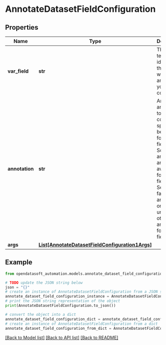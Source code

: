 # AnnotateDatasetFieldConfiguration


## Properties

Name | Type | Description | Notes
------------ | ------------- | ------------- | -------------
**var_field** | **str** | The technical identifier of the field whose annotation you want to configure | 
**annotation** | **str** | Annotations are a mean to configure special behavior for the fields.  Some annotations are only available for certain field types. Setting the facet annotation on a field unlocks other annotations for the field. | Annotation name     | Field type                                   | Description                                                                                                                                                                                     | |---------------------|----------------------------------------------|-------------------------------------------------------------------------------------------------------------------------------------------------------------------------------------------------| | id                  | all field types                              | Whether this field should constitute one of the keys of the records unique IDs. If no field has this annotation, all fields contribute to the creation of the records unique ID.                | | facet               | &#x60;date&#x60;, &#x60;datetime&#x60;, &#x60;int&#x60;, &#x60;decimal&#x60;, &#x60;text&#x60; | Whether the field can serve as a filter                                                                                                                                                         | | facetsort           | all field types, facet only                  | How to sort the facets. Possible arguments are &#x60;count&#x60; and &#x60;-count&#x60; for all field types, &#x60;alphanum&#x60; and &#x60;-alphanum&#x60; for &#x60;date&#x60;, &#x60;datetime&#x60; and &#x60;text&#x60;, &#x60;num&#x60; and &#x60;-num&#x60; for &#x60;decimal&#x60; and &#x60;int&#x60; | | disjunctive         | &#x60;decimal&#x60;, &#x60;int&#x60; and &#x60;text&#x60;, facet only      | Whether multiple values can be selected for the facet                                                                                                                                           | | timeserie_precision | &#x60;date&#x60; and &#x60;datetime&#x60;                        | display precision of the field. Possible arguments are &#x60;year&#x60;, &#x60;month&#x60; and &#x60;day&#x60; for &#x60;date&#x60;, &#x60;hour&#x60; and &#x60;minute&#x60; for &#x60;datetime&#x60;                                                                 | | timerangeFilter     | &#x60;date&#x60; and &#x60;datetime&#x60;, facet only            | Whether to activate the timerange filter                                                                                                                                                        | | unit                | &#x60;int&#x60; and &#x60;decimal&#x60;                          | The unit of the field                                                                                                                                                                           | | decimals            | &#x60;decimal&#x60;                                    | The argument is the number of digits to appear after the decimal point                                                                                                                          | | sortable            | &#x60;text&#x60;                                       | whether the field should be sortable in table view                                                                                                                                              | | multivalued         | &#x60;text&#x60;                                       | whether the field contains multiple values separated by a character. The separator must be given as the argument                                                                                | | hierarchical        | &#x60;text&#x60;, facet only                           | whether the field is hierarchical. The separator must be given as the argument                                                                                                                  | | 
**args** | [**List[AnnotateDatasetFieldConfiguration1Args]**](AnnotateDatasetFieldConfiguration1Args.md) |  | [optional] 

## Example

```python
from opendatasoft_automation.models.annotate_dataset_field_configuration import AnnotateDatasetFieldConfiguration

# TODO update the JSON string below
json = "{}"
# create an instance of AnnotateDatasetFieldConfiguration from a JSON string
annotate_dataset_field_configuration_instance = AnnotateDatasetFieldConfiguration.from_json(json)
# print the JSON string representation of the object
print(AnnotateDatasetFieldConfiguration.to_json())

# convert the object into a dict
annotate_dataset_field_configuration_dict = annotate_dataset_field_configuration_instance.to_dict()
# create an instance of AnnotateDatasetFieldConfiguration from a dict
annotate_dataset_field_configuration_from_dict = AnnotateDatasetFieldConfiguration.from_dict(annotate_dataset_field_configuration_dict)
```
[[Back to Model list]](../README.md#documentation-for-models) [[Back to API list]](../README.md#documentation-for-api-endpoints) [[Back to README]](../README.md)


